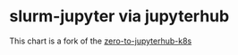 

# slurm-jupyter via jupyterhub

This chart is a fork of the [zero-to-jupyterhub-k8s](https://github.com/jupyterhub/zero-to-jupyterhub-k8s)
